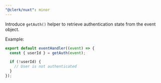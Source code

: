 ```yaml
---
"@clerk/nuxt": minor
---
```


Introduce `getAuth()` helper to retrieve authentication state from the event object.

Example:

```ts
export default eventHandler((event) => {
  const { userId } = getAuth(event);

  if (!userId) {
    // User is not authenticated
  }
});
```

